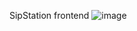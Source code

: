 SipStation frontend
![image](https://github.com/vvk130/sip-station-frontend/assets/80620628/9f397a90-2c2d-4945-a7e8-882cce2bb974)
